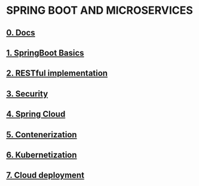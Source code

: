 # SPRING BOOT AND MICROSERVICES

## [0. Docs](./0.docs)
## [1. SpringBoot Basics](./1.springboot-basics)
## [2. RESTful implementation](./2.restful-implementation)
## [3. Security](./3.security)
## [4. Spring Cloud](./4.spring-cloud)
## [5. Contenerization](./5.dockerize)
## [6. Kubernetization](./6.kubernetize)
## [7. Cloud deployment](./6.cloud-deployment)
